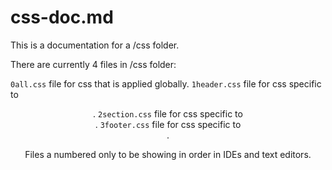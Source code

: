 # css-doc.md

This is a documentation for a /css folder.

There are currently 4 files in /css folder:

`0all.css` file for css that is applied globally.
`1header.css` file for css specific to <header>.
`2section.css` file for css specific to <section>.
`3footer.css` file for css specific to <footer>.

Files a numbered only to be showing in order in IDEs and text editors.